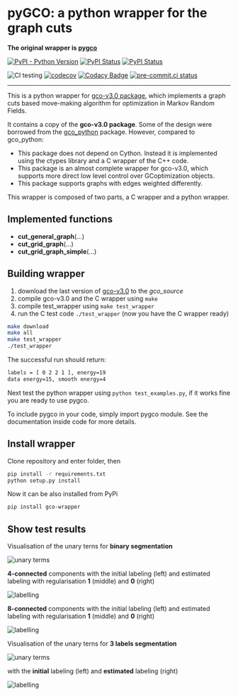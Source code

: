 # pyGCO: a python wrapper for the graph cuts

**The original wrapper is [pygco](https://github.com/yujiali/pygco)**

[![PyPI - Python Version](https://img.shields.io/pypi/pyversions/gco-wrapper)](https://pypi.org/project/gco-wrapper/)
[![PyPI Status](https://badge.fury.io/py/gco-wrapper.svg)](https://badge.fury.io/py/gco-wrapper)
[![PyPI Status](https://pepy.tech/badge/gco-wrapper)](https://pepy.tech/project/gco-wrapper)

![CI testing](https://github.com/Borda/pyGCO/workflows/CI%20testing/badge.svg?branch=master&event=push)
[![codecov](https://codecov.io/gh/Borda/pyGCO/branch/master/graph/badge.svg)](https://codecov.io/gh/Borda/pyGCO)
[![Codacy Badge](https://api.codacy.com/project/badge/Grade/4b875e6fbf3349e18a139a2a005736a4)](https://www.codacy.com/app/Borda/pyGCO?utm_source=github.com&amp;utm_medium=referral&amp;utm_content=Borda/pyGCO&amp;utm_campaign=Badge_Grade)
[![pre-commit.ci status](https://results.pre-commit.ci/badge/github/Borda/pyGCO/master.svg)](https://results.pre-commit.ci/latest/github/Borda/pyGCO/master)

<!--
[![Maintainability](https://api.codeclimate.com/v1/badges/9c11485e2f4f23189069/maintainability)](https://codeclimate.com/github/Borda/pyGCO/maintainability)
[![Coverage Badge](https://api.shippable.com/projects/5883a5e12a5d900f00b8b9ff/coverageBadge?branch=master)](https://app.shippable.com/github/Borda/pyGCO)
-->

---

This is a python wrapper for [gco-v3.0 package](http://vision.csd.uwo.ca/code/), which implements a graph cuts based move-making algorithm for optimization in Markov Random Fields.

It contains a copy of the **gco-v3.0 package**.  Some of the design were borrowed from the [gco_python](https://github.com/amueller/gco_python) package. However, compared to gco_python:
* This package does not depend on Cython. Instead it is implemented using the ctypes library and a C wrapper of the C++ code.
* This package is an almost complete wrapper for gco-v3.0, which supports more direct low level control over GCoptimization objects.
* This package supports graphs with edges weighted differently.

This wrapper is composed of two parts, a C wrapper and a python wrapper.

## Implemented functions
 * **cut_general_graph**(...)
 * **cut_grid_graph**(...)
 * **cut_grid_graph_simple**(...)

## Building wrapper

1. download the last version of [gco-v3.0](http://vision.csd.uwo.ca/code/gco-v3.0.zip) to the _gco_source_
1. compile gco-v3.0 and the C wrapper using `make`
1. compile test_wrapper using `make test_wrapper`
1. run the C test code `./test_wrapper` (now you have the C wrapper ready)
```bash
make download
make all
make test_wrapper
./test_wrapper
```

The successful run should return:
```bash
labels = [ 0 2 2 1 ], energy=19
data energy=15, smooth energy=4
```

Next test the python wrapper using `python test_examples.py`, if it works fine you are ready to use pygco.

To include pygco in your code, simply import pygco module. See the documentation inside code for more details.

## Install wrapper

Clone repository and enter folder, then

```bash
pip install -r requirements.txt
python setup.py install
```

Now it can be also installed from PyPi
```bash
pip install gco-wrapper
```

## Show test results

Visualisation of the unary terns for **binary segmentation**

![unary terms](./tests/images/binary_unary.png)

**4-connected** components with the initial labeling (left) and estimated labeling with regularisation **1** (middle) and **0** (right)

![labelling](./tests/images/binary_labels-4conn.png)

**8-connected** components with the initial labeling (left) and estimated labeling with regularisation **1** (middle) and **0** (right)

![labelling](./tests/images/binary_labels-8conn.png)

Visualisation of the unary terns for **3 labels segmentation**

![unary terms](./tests/images/grid_unary.png)

with the __initial__ labeling (left) and __estimated__ labeling (right)

![labelling](./tests/images/grid_labels.png)
